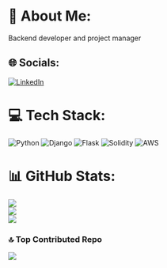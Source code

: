 # 💫 About Me:
Backend developer and project manager


## 🌐 Socials:
[![LinkedIn](https://img.shields.io/badge/LinkedIn-%230077B5.svg?logo=linkedin&logoColor=white)](https://linkedin.com/in/lucacitta) 

# 💻 Tech Stack:
![Python](https://img.shields.io/badge/python-3670A0?style=for-the-badge&logo=python&logoColor=ffdd54) ![Django](https://img.shields.io/badge/django-%23092E20.svg?style=for-the-badge&logo=django&logoColor=white) ![Flask](https://img.shields.io/badge/flask-%23000.svg?style=for-the-badge&logo=flask&logoColor=white) 
![Solidity](https://img.shields.io/badge/Solidity-%23363636.svg?style=for-the-badge&logo=solidity&logoColor=white) ![AWS](https://img.shields.io/badge/AWS-%23FF9900.svg?style=for-the-badge&logo=amazon-aws&logoColor=white)
# 📊 GitHub Stats:
![](https://github-readme-stats.vercel.app/api?username=lucacitta&theme=dark&hide_border=false&include_all_commits=true&count_private=true)<br/>
![](https://github-readme-streak-stats.herokuapp.com/?user=lucacitta&theme=dark&hide_border=false)<br/>
![](https://github-readme-stats.vercel.app/api/top-langs/?username=lucacitta&theme=dark&hide_border=false&include_all_commits=true&count_private=true&layout=compact)

### 🔝 Top Contributed Repo
![](https://github-contributor-stats.vercel.app/api?username=lucacitta&limit=5&theme=dark&combine_all_yearly_contributions=true)

<!-- Proudly created with GPRM ( https://gprm.itsvg.in ) -->
